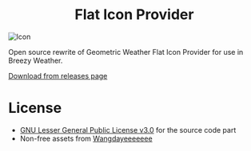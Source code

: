 <h1 align="center">Flat Icon Provider</h1>

![Icon](fastlane/metadata/android/en-US/images/icon.png)

Open source rewrite of Geometric Weather Flat Icon Provider for use in Breezy Weather.

[Download from releases page](https://github.com/breezy-weather/flat-icon-provider/releases)

# License

* [GNU Lesser General Public License v3.0](/LICENSE) for the source code part
* Non-free assets from [Wangdayeeeeeee](https://github.com/WangDaYeeeeee)

